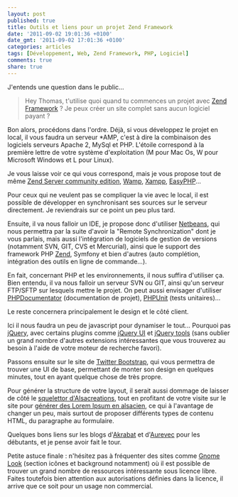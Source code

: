 ```yaml
---
layout: post
published: true
title: Outils et liens pour un projet Zend Framework
date: '2011-09-02 19:01:36 +0100'
date_gmt: '2011-09-02 17:01:36 +0100'
categories: articles
tags: [Développement, Web, Zend Framework, PHP, Logiciel]
comments: true
share: true
---
```

J'entends une question dans le public...

> Hey Thomas, t'utilise quoi quand tu commences un projet avec [Zend Framework](http://framework.zend.com/) ? Je peux créer un site complet sans aucun logiciel payant ?

Bon alors, procédons dans l'ordre. Déjà, si vous développez le projet en local, il vous faudra un serveur *AMP, c'est à dire la combinaison des logiciels serveurs Apache 2, MySql et PHP. L'étoile correspond à la première lettre de votre système d'exploitation (M pour Mac Os, W pour Microsoft Windows et L pour Linux).

Je vous laisse voir ce qui vous correspond, mais je vous propose tout de même [Zend Server community edition](http://www.zend.com/en/products/server-ce/downloads), [Wamp](http://www.wampserver.com/), [Xampp](http://www.apachefriends.org/fr/xampp.html), [EasyPHP](http://www.easyphp.org/fr/)...

Pour ceux qui ne veulent pas se compliquer la vie avec le local, il est possible de développer en synchronisant ses sources sur le serveur directement. Je reviendrais sur ce point un peu plus tard.

Ensuite, il va nous falloir un IDE, je propose donc d'utiliser [Netbeans](http://www.netbeans.com/downloads/index.html), qui nous permettra par la suite d'avoir la "Remote Synchronization" dont je vous parlais, mais aussi l'intégration de logiciels de gestion de versions (notamment SVN, GIT, CVS et Mercurial), ainsi que le support des framework PHP [Zend](http://framework.zend.com/), Symfony et bien d'autres (auto complétion, intégration des outils en ligne de commande...).

En fait, concernant PHP et les environnements, il nous suffira d'utiliser ça. Bien entendu, il va nous falloir un serveur SVN ou GIT, ainsi qu'un serveur FTP/SFTP sur lesquels mettre le projet. On peut aussi envisager d'utiliser [PHPDocumentator](http://www.phpdoc.org/) (documentation de projet), [PHPUnit](https://github.com/sebastianbergmann/phpunit/) (tests unitaires)...

Le reste concernera principalement le design et le côté client.

Ici il nous faudra un peu de javascript pour dynamiser le tout... Pourquoi pas [jQuery](http://jquery.com/), avec certains plugins comme [jQuery UI](http://jqueryui.com/) et [jQuery tools](http://flowplayer.org/tools/) (sans oublier un grand nombre d'autres extensions intéressantes que vous trouverez au besoin à l'aide de votre moteur de recherche favori).

Passons ensuite sur le site de [Twitter Bootstrap](http://twitter.github.com/bootstrap/), qui vous permettra de trouver une UI de base, permettant de monter son design en quelques minutes, tout en ayant quelque chose de très propre.

Pour générer la structure de votre layout, il serait aussi dommage de laisser de côté le [squelettor d'Alsacreations](http://www.alsacreations.com/page/squelettor/), tout en profitant de votre visite sur le site pour [générer des Lorem Ipsum en alsacien](http://www.alsacreations.com/page/schnapsum/), ce qui à l'avantage de changer un peu, mais surtout de proposer différents types de contenu HTML, du paragraphe au formulaire.

Quelques bons liens sur les blogs d'[Akrabat](http://akrabat.com/) et d'[Aurevec](http://blog.aurevec.be/) pour les débutants, et je pense avoir fait le tour.

Petite astuce finale : n'hésitez pas à fréquenter des sites comme [Gnome Look](http://gnome-look.org/) (section icônes et background notamment) où il est possible de trouver un grand nombre de ressources intéressante sous licence libre. Faites toutefois bien attention aux autorisations définies dans la licence, il arrive que ce soit pour un usage non commercial.